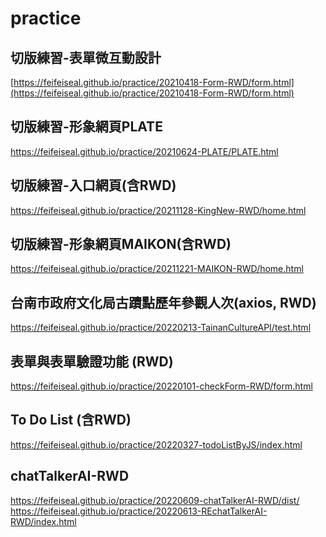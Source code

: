 # practice
 
## 切版練習-表單微互動設計
[https://feifeiseal.github.io/practice/20210418-Form-RWD/form.html](https://feifeiseal.github.io/practice/20210418-Form-RWD/form.html)

## 切版練習-形象網頁PLATE
https://feifeiseal.github.io/practice/20210624-PLATE/PLATE.html

<!-- ## 切版練習-暴力班星星版(含RWD)
https://feifeiseal.github.io/practice/20210804-Star-RWD/star.html -->

## 切版練習-入口網頁(含RWD)
https://feifeiseal.github.io/practice/20211128-KingNew-RWD/home.html

## 切版練習-形象網頁MAIKON(含RWD)
https://feifeiseal.github.io/practice/20211221-MAIKON-RWD/home.html

## 台南市政府文化局古蹟點歷年參觀人次(axios, RWD)
https://feifeiseal.github.io/practice/20220213-TainanCultureAPI/test.html

## 表單與表單驗證功能 (RWD)
https://feifeiseal.github.io/practice/20220101-checkForm-RWD/form.html

## To Do List (含RWD)
https://feifeiseal.github.io/practice/20220327-todoListByJS/index.html

## chatTalkerAI-RWD
https://feifeiseal.github.io/practice/20220609-chatTalkerAI-RWD/dist/
https://feifeiseal.github.io/practice/20220613-REchatTalkerAI-RWD/index.html